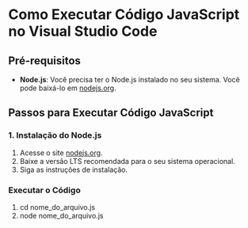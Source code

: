# Como Executar Código JavaScript no Visual Studio Code

## Pré-requisitos
- **Node.js**: Você precisa ter o Node.js instalado no seu sistema. Você pode baixá-lo em [nodejs.org](https://nodejs.org).

## Passos para Executar Código JavaScript

### 1. Instalação do Node.js
1. Acesse o site [nodejs.org](https://nodejs.org).
2. Baixe a versão LTS recomendada para o seu sistema operacional.
3. Siga as instruções de instalação.

###  Executar o Código
1.  cd nome_do_arquivo.js
2. node nome_do_arquivo.js
